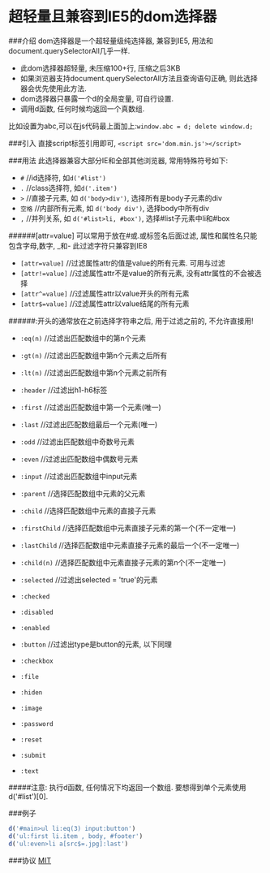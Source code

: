 超轻量且兼容到IE5的dom选择器
=====
###介绍
dom选择器是一个超轻量级纯选择器, 兼容到IE5, 用法和document.querySelectorAll几乎一样.
* 此dom选择器超轻量, 未压缩100+行, 压缩之后3KB
* 如果浏览器支持document.querySelectorAll方法且查询语句正确, 则此选择器会优先使用此方法.
* dom选择器只暴露一个d的全局变量, 可自行设置.
* 调用d函数, 任何时候均返回一个真数组.

比如设置为abc,可以在js代码最上面加上:```window.abc = d; delete window.d;```

###引入
直接script标签引用即可, ```<script src='dom.min.js'></script>```

###用法
此选择器兼容大部分IE和全部其他浏览器, 常用特殊符号如下:

* ```#```			//id选择符, 如```d('#list')```
* ```.```			//class选择符, 如```d('.item')```
* ```>```			//直接子元素, 如 ```d('body>div')```, 选择所有是body子元素的div
* ```空格```		//内部所有元素, 如 ```d('body div')```, 选择body中所有div
* ```,```			//并列关系, 如 ```d('#list>li, #box')```, 选择#list子元素中li和#box

######[attr=value] 可以常用于放在#或.或标签名后面过滤, 属性和属性名只能包含字母,数字, _和-   此过滤字符只兼容到IE8

* ```[attr=value]```	  //过滤属性attr的值是value的所有元素. 可用与过滤
* ```[attr!=value]```   //过滤属性attr不是value的所有元素, 没有attr属性的不会被选择
* ```[attr^=value]```   //过滤属性attr以value开头的所有元素
* ```[attr$=value]```   //过滤属性attr以value结尾的所有元素

######:开头的通常放在之前选择字符串之后, 用于过滤之前的, 不允许直接用!

* ```:eq(n)```		//过滤出匹配数组中的第n个元素
* ```:gt(n)```		//过滤出匹配数组中第n个元素之后所有
* ```:lt(n)```		//过滤出匹配数组中第n个元素之前所有
* ```:header```		//过滤出h1-h6标签
* ```:first```	//过滤出匹配数组中第一个元素(唯一)
* ```:last```			//过滤出匹配数组最后一个元素(唯一)
* ```:odd```			//过滤出匹配数组中奇数号元素
* ```:even```			//过滤出匹配数组中偶数号元素
* ```:input```	//过滤出匹配数组中input元素

* ```:parent```     //选择匹配数组中元素的父元素
* ```:child```      //选择匹配数组中元素的直接子元素
* ```:firstChild``` //选择匹配数组中元素直接子元素的第一个(不一定唯一)
* ```:lastChild```  //选择匹配数组中元素直接子元素的最后一个(不一定唯一)
* ```:child(n)```   //选择匹配数组中元素直接子元素的第n个(不一定唯一)

* ```:selected```   //过滤出selected = 'true'的元素
* ```:checked```
* ```:disabled```
* ```:enabled```
* ```:button```		//过滤出type是button的元素, 以下同理
* ```:checkbox```
* ```:file```
* ```:hiden```
* ```:image```
* ```:password```
* ```:reset```
* ```:submit```
* ```:text```

#####注意: 执行d函数, 任何情况下均返回一个数组. 要想得到单个元素使用 d('#list')[0].

###例子
```javascript
d('#main>ul li:eq(3) input:button')
d('ul:first li.item , body, #footer')
d('ul:even>li a[src$=.jpg]:last')
```

###协议
[MIT](https://github.com/flfwzgl/select/blob/master/LICENSE)